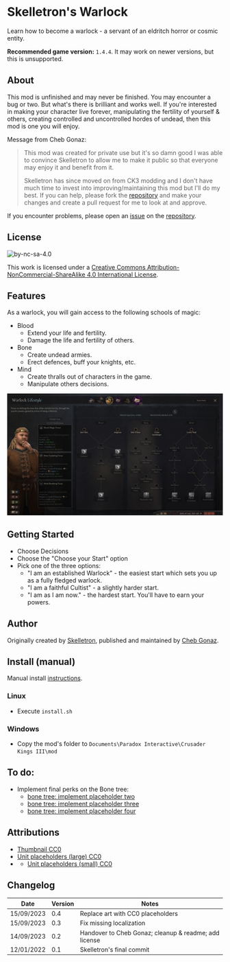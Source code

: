 # Skelletron's Warlock

Learn how to become a warlock - a servant of an eldritch horror or cosmic entity.

**Recommended game version:** `1.4.4`. It may work on newer versions, but this is unsupported.

## About

This mod is unfinished and may never be finished. You may encounter a bug or two. But what's there is brilliant and works well. If you're interested in making your character live forever, manipulating the fertility of yourself & others, creating controlled and uncontrolled hordes of undead, then this mod is one you will enjoy.

Message from Cheb Gonaz:

> This mod was created for private use but it's so damn good I was able to convince Skelletron to allow me to make it public so that everyone may enjoy it and benefit from it.
>
> Skelletron has since moved on from CK3 modding and I don't have much time to invest into improving/maintaining this mod but I'll do my best. If you can help, please fork the [repository](https://github.com/skelletron/warlock) and make your changes and create a pull request for me to look at and approve.

If you encounter problems, please open an [issue](https://github.com/skelletron/warlock/issues) on the [repository](https://github.com/skelletron/warlock).

## License

![by-nc-sa-4.0](https://i.creativecommons.org/l/by-nc-sa/4.0/88x31.png)

This work is licensed under a [Creative Commons Attribution-NonCommercial-ShareAlike 4.0 International License](http://creativecommons.org/licenses/by-nc-sa/4.0/).

## Features

As a warlock, you will gain access to the following schools of magic:

- Blood
	+ Extend your life and fertility.
	+ Damage the life and fertility of others.
- Bone
	+ Create undead armies.
	+ Erect defences, buff your knights, etc.
- Mind
	+ Create thralls out of characters in the game.
	+ Manipulate others decisions.

![perks](perks.jpg)
	
## Getting Started

- Choose Decisions
- Choose the "Choose your Start" option
- Pick one of the three options:
	+ "I am an established Warlock" - the easiest start which sets you up as a fully fledged warlock.
	+ "I am a faithful Cultist" - a slightly harder start.
	+ "I am as I am now." - the hardest start. You'll have to earn your powers.

## Author

Originally created by [Skelletron](https://github.com/skelletron), published and maintained by [Cheb Gonaz](https://github.com/jpw1991).

## Install (manual)

Manual install [instructions](https://ck3.paradoxwikis.com/Modding#Installing_mods_manually).

### Linux

- Execute `install.sh`

### Windows

- Copy the mod's folder to `Documents\Paradox Interactive\Crusader Kings III\mod`

## To do:

- Implement final perks on the Bone tree:
	+ [bone tree: implement placeholder two](https://github.com/skelletron/warlock/issues/1)
	+ [bone tree: implement placeholder three](https://github.com/skelletron/warlock/issues/2)
	+ [bone tree: implement placeholder four](https://github.com/skelletron/warlock/issues/3)

## Attributions

- [Thumbnail CC0](https://commons.wikimedia.org/wiki/File:Pentagram_Levi_black.PNG)
- [Unit placeholders (large) CC0](https://commons.wikimedia.org/wiki/File:DnD_Vampire.png)
- - [Unit placeholders (small) CC0](https://commons.wikimedia.org/wiki/File:Pentagram_Levi_black.PNG)

## Changelog

Date | Version | Notes
--- | --- | ---
15/09/2023 | 0.4 | Replace art with CC0 placeholders
15/09/2023 | 0.3 | Fix missing localization
14/09/2023 | 0.2 | Handover to Cheb Gonaz; cleanup & readme; add license
12/01/2022 | 0.1 | Skelletron's final commit